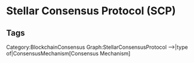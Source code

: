 # Stellar Consensus Protocol (SCP) 

## Tags

Category:BlockchainConsensus
Graph:StellarConsensusProtocol -->|type of|ConsensusMechanism[Consensus Mechanism]
